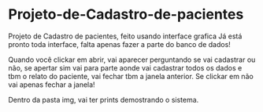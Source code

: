 # Projeto-de-Cadastro-de-pacientes
Projeto de Cadastro  de pacientes, feito usando interface grafica
Já está pronto toda interface, falta apenas fazer a parte do banco de dados!

Quando você clickar em abrir, vai aparecer perguntando se vai cadastrar ou não, se apertar sim vai para parte aonde vai cadastrar todos os dados e tbm o relato do paciente, vai fechar tbm a janela anterior.
Se clickar em não vai apenas fechar a janela!

Dentro da pasta img, vai ter prints demostrando o sistema.
